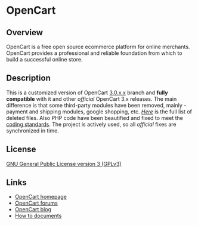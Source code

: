 # OpenCart

## Overview
OpenCart is a free open source ecommerce platform for online merchants. OpenCart provides a professional and reliable foundation from which to build a successful online store.

## Description
This is a customized version of OpenCart [3.0.x.x](https://github.com/opencart/opencart/tree/3.0.x.x) branch and **fully compatible** with it and other *official* OpenCart 3.x releases. The main difference is that some third-party modules have been removed, mainly - payment and shipping modules, google shopping, etc. [*Here*](deleted.txt) is the full list of deleted files. Also PHP code have been beautified and fixed to meet the [coding standards](https://github.com/opencart/opencart/wiki/Coding-standards).
The project is actively used, so all *official* fixes are synchronized in time.

## License
[GNU General Public License version 3 (GPLv3)](https://github.com/ocmod-space/opencart3-ce/blob/main/LICENSE.md)

## Links
- [OpenCart homepage](http://www.opencart.com/)
- [OpenCart forums](http://forum.opencart.com/)
- [OpenCart blog](http://www.opencart.com/index.php?route=feature/blog)
- [How to documents](http://docs.opencart.com/)
